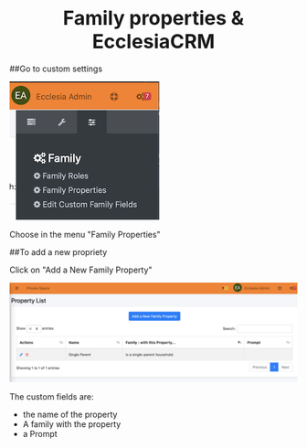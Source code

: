 # <center><big>Family properties & Ecclesia**CRM** </big></center>


##Go to custom settings

![Screenshot](../../../../img/family/admin/settings/familyrole1.png)

Choose in the menu "Family Properties"

##To add a new propriety

Click on "Add a New Family Property"

![Screenshot](../../../../img/family/admin/settings/familyproperty1.png)

The custom fields are:

- the name of the property
- A family with the property
- a Prompt
